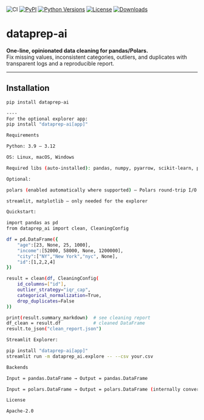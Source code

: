 ![CI](https://github.com/RohitRajdev/dataprep-ai/actions/workflows/ci.yml/badge.svg)
[![PyPI](https://img.shields.io/pypi/v/dataprep-ai.svg)](https://pypi.org/project/dataprep-ai/)
[![Python Versions](https://img.shields.io/pypi/pyversions/dataprep-ai.svg)](https://pypi.org/project/dataprep-ai/)
[![License](https://img.shields.io/badge/License-Apache_2.0-blue.svg)](https://www.apache.org/licenses/LICENSE-2.0)
[![Downloads](https://pepy.tech/badge/dataprep-ai)](https://pepy.tech/project/dataprep-ai)





# dataprep-ai

**One-line, opinionated data cleaning for pandas/Polars.**  
Fix missing values, inconsistent categories, outliers, and duplicates with transparent logs and a reproducible report.

---

## Installation

```bash
pip install dataprep-ai

----
For the optional explorer app:
pip install "dataprep-ai[app]"

Requirements

Python: 3.9 – 3.12

OS: Linux, macOS, Windows

Required libs (auto-installed): pandas, numpy, pyarrow, scikit-learn, pydantic, rich

Optional:

polars (enabled automatically where supported) — Polars round-trip I/O

streamlit, matplotlib — only needed for the explorer

Quickstart:

import pandas as pd
from dataprep_ai import clean, CleaningConfig

df = pd.DataFrame({
    "age":[23, None, 25, 1000],
    "income":[52000, 58000, None, 1200000],
    "city":["NY","New York","nyc", None],
    "id":[1,2,2,4]
})

result = clean(df, CleaningConfig(
    id_columns=["id"],
    outlier_strategy="iqr_cap",
    categorical_normalization=True,
    drop_duplicates=False
))

print(result.summary_markdown)  # see cleaning report
df_clean = result.df            # cleaned DataFrame
result.to_json("clean_report.json")

Streamlit Explorer:

pip install "dataprep-ai[app]"
streamlit run -m dataprep_ai.explore -- --csv your.csv

Backends

Input = pandas.DataFrame → Output = pandas.DataFrame

Input = polars.DataFrame → Output = polars.DataFrame (internally converts via pandas in v0.1)

License

Apache-2.0


